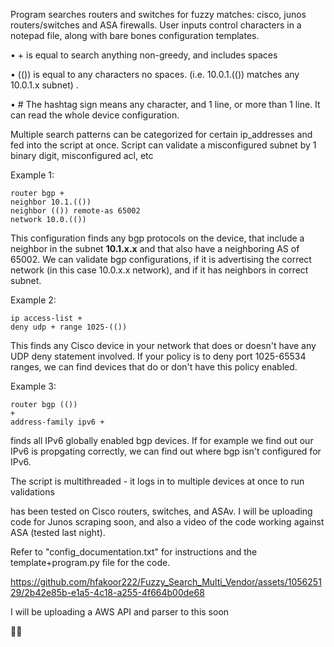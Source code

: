

Program searches routers and switches for fuzzy matches: cisco, junos routers/switches and ASA firewalls.
User inputs control characters in a notepad file, along with bare bones configuration templates. 


•	+ is equal to search anything non-greedy,  and includes spaces

•	(())  is equal to any characters no spaces. (i.e. 10.0.1.(()) matches any 10.0.1.x subnet) .

•	#   The hashtag sign means any character, and 1 line, or more than 1 line. It can read the whole device configuration.  

Multiple search patterns can be categorized for certain ip_addresses and fed into the script at once.
Script can validate a misconfigured subnet by 1 binary digit, misconfigured acl, etc

Example 1:

    router bgp +                                
    neighbor 10.1.(())                                                                                                                                  
    neighbor (()) remote-as 65002
    network 10.0.(())


This configuration finds any bgp protocols on the device, that include a neighbor in the subnet **10.1.x.x**  and that
also have a neighboring AS of 65002. We can validate bgp configurations, if it is advertising the correct network (in this case 10.0.x.x network), and if it has neighbors in correct subnet.

Example 2:

    ip access-list +  
    deny udp + range 1025-(()) 

This finds any Cisco device in your network that does or doesn't  have any UDP deny statement involved. If your policy is to deny port 1025-65534 ranges, we can find devices that do or don't have this policy enabled.


Example 3:

 	router bgp (())
 	+
 	address-family ipv6 +

finds all IPv6 globally enabled bgp devices. If for example we find out our IPv6 is propgating correctly, we can find out where bgp isn't configured for IPv6.


The script is multithreaded - it logs in to multiple devices at once to run validations


has been tested on Cisco routers, switches, and ASAv. I will be uploading code for Junos scraping soon, and also a video of the code working against ASA (tested last night).




Refer to "config_documentation.txt"   for instructions and the template+program.py file  for the code.







https://github.com/hfakoor222/Fuzzy_Search_Multi_Vendor/assets/105625129/2b42e85b-e1a5-4c18-a255-4f664b00de68







I will be uploading a AWS API and parser to this soon

:face_exhaling:



